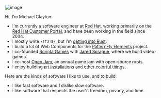 ![image](https://user-images.githubusercontent.com/364615/127208325-0ab5d218-dd71-4cd1-870a-ff7d189bd239.png)

Hi, I'm Michael Clayton.

 - I'm currently a software engineer at [Red Hat](https://www.redhat.com/), working primarily on the [Red Hat Customer Portal](https://access.redhat.com/), and have been working in the field since 2004.
 - I mostly write `/[TJ]S/`, but I'm [getting into Rust](https://clayto.com/tags/rust/).
 - I build a lot of Web Components for the [PatternFly Elements](https://github.com/patternfly/patternfly-elements) project.
 - I co-founded [Scripta Games](https://scripta.co/) with [Jared Sprague](https://github.com/jared-sprague), where we build video-games.
 - I co-host [Open Jam](https://openjam.io/), an annual game jam with open-source roots.
 - I enjoy building [art installations](http://kimotion.xyz/) and [other colorful things](https://clayto.com/demos/).

Here are the kinds of software I like to use, and to build:

 - I like fast software and I dislike slow software.
 - I like software that respects the user's freedom, privacy, and time.
